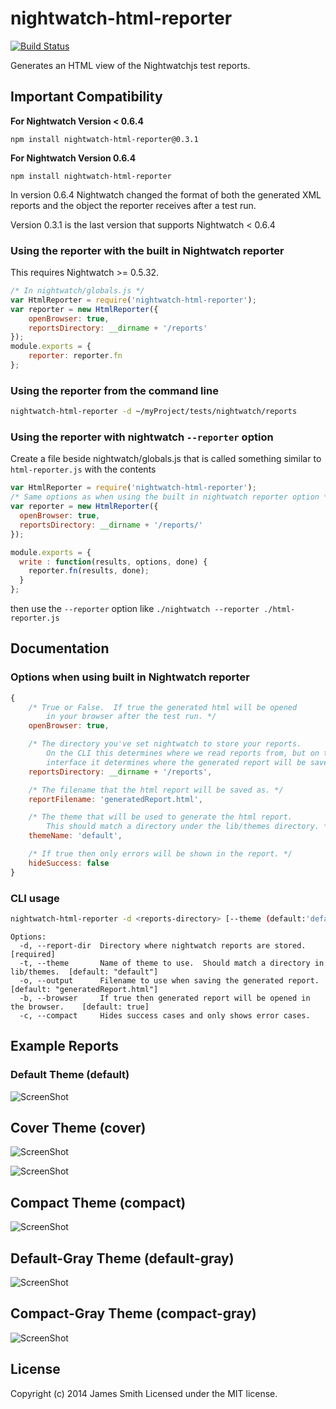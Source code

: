 # nightwatch-html-reporter

[![Build Status](https://travis-ci.org/jls/nightwatch-html-reporter.svg?branch=master)](https://travis-ci.org/jls/nightwatch-html-reporter)

Generates an HTML view of the Nightwatchjs test reports.

## Important Compatibility

**For Nightwatch Version < 0.6.4**
```
npm install nightwatch-html-reporter@0.3.1
```

**For Nightwatch Version 0.6.4**
```
npm install nightwatch-html-reporter
```

In version 0.6.4 Nightwatch changed the format of both the generated XML
reports and the object the reporter receives after a test run.

Version 0.3.1 is the last version that supports Nightwatch < 0.6.4

### Using the reporter with the built in Nightwatch reporter
This requires Nightwatch >= 0.5.32.

```javascript
/* In nightwatch/globals.js */
var HtmlReporter = require('nightwatch-html-reporter');
var reporter = new HtmlReporter({
	openBrowser: true,
	reportsDirectory: __dirname + '/reports'
});
module.exports = {
	reporter: reporter.fn
};
```

### Using the reporter from the command line

```bash
nightwatch-html-reporter -d ~/myProject/tests/nightwatch/reports
```

### Using the reporter with nightwatch `--reporter` option

Create a file beside nightwatch/globals.js that is called something similar to `html-reporter.js` with the contents
```javascript
var HtmlReporter = require('nightwatch-html-reporter');
/* Same options as when using the built in nightwatch reporter option */
var reporter = new HtmlReporter({
  openBrowser: true,
  reportsDirectory: __dirname + '/reports/'
});

module.exports = {
  write : function(results, options, done) {
    reporter.fn(results, done);
  }
};
```

then use the `--reporter` option like `./nightwatch --reporter ./html-reporter.js`

## Documentation

### Options when using built in Nightwatch reporter

```javascript
{
	/* True or False.  If true the generated html will be opened
		in your browser after the test run. */
	openBrowser: true,

	/* The directory you've set nightwatch to store your reports.
		On the CLI this determines where we read reports from, but on this
		interface it determines where the generated report will be saved. */
	reportsDirectory: __dirname + '/reports',

	/* The filename that the html report will be saved as. */
	reportFilename: 'generatedReport.html',

	/* The theme that will be used to generate the html report.
		This should match a directory under the lib/themes directory. */
	themeName: 'default',

	/* If true then only errors will be shown in the report. */
	hideSuccess: false
}
```

### CLI usage

```bash
nightwatch-html-reporter -d <reports-directory> [--theme (default:'default')] [--output (default:generatedReport.html)]
```

```
Options:
  -d, --report-dir  Directory where nightwatch reports are stored.                  [required]
  -t, --theme       Name of theme to use.  Should match a directory in lib/themes.  [default: "default"]
  -o, --output      Filename to use when saving the generated report.               [default: "generatedReport.html"]
  -b, --browser     If true then generated report will be opened in the browser.    [default: true]
  -c, --compact     Hides success cases and only shows error cases.
```

## Example Reports

### Default Theme (default)

![ScreenShot](https://raw.githubusercontent.com/jls/nightwatch-html-reporter/screenshots/screenshots/default.png)

## Cover Theme (cover)

![ScreenShot](https://raw.githubusercontent.com/jls/nightwatch-html-reporter/screenshots/screenshots/cover_success.png)

![ScreenShot](https://raw.githubusercontent.com/jls/nightwatch-html-reporter/screenshots/screenshots/cover_failure.png)

## Compact Theme (compact)

![ScreenShot](https://raw.githubusercontent.com/jls/nightwatch-html-reporter/screenshots/screenshots/compact.png)

## Default-Gray Theme (default-gray)

![ScreenShot](https://raw.githubusercontent.com/jls/nightwatch-html-reporter/screenshots/screenshots/default-gray.png)

## Compact-Gray Theme (compact-gray)

![ScreenShot](https://raw.githubusercontent.com/jls/nightwatch-html-reporter/screenshots/screenshots/compact-gray.png)


## License
Copyright (c) 2014 James Smith
Licensed under the MIT license.
